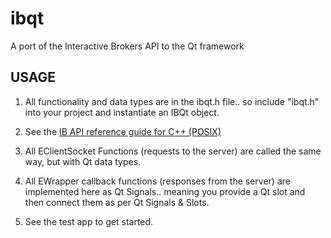 # ibqt
A port of the Interactive Brokers API to the Qt framework

## USAGE

1) All functionality and data types are in the ibqt.h file.. so include "ibqt.h" into your project and instantiate an IBQt object.

2) See the [IB API reference guide for C++ (POSIX)](https://www.interactivebrokers.com/en/software/api/api.htm)

3) All EClientSocket Functions (requests to the server) are called the same way, but with Qt data types.

4) All EWrapper callback functions (responses from the server) are implemented here as Qt Signals.. meaning you provide a Qt slot and then connect them as per Qt Signals & Slots.

5) See the test app to get started.

